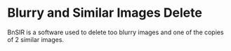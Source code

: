 # Blurry and Similar Images Delete

BnSIR is a software used to delete too blurry images and one of the copies of 2 similar images.

